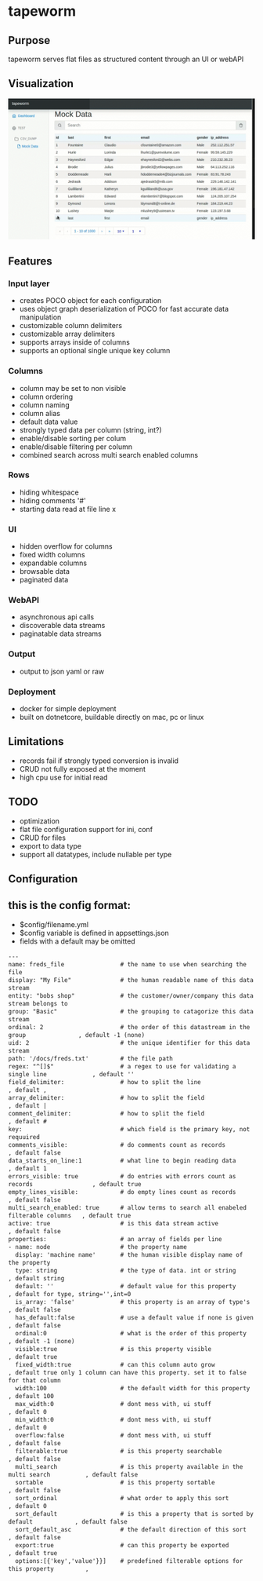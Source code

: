 # tapeworm

## Purpose
tapeworm serves flat files as structured content through an UI or webAPI

## Visualization
![tapeworm demo](https://raw.githubusercontent.com/chris17453/tapeworm/master/media/tapeworm-demo.gif)

## Features
### Input layer
- creates POCO object for each configuration
- uses object graph deserialization of POCO for fast accurate data manipulation
- customizable column delimiters 
- customizable array delimiters
- supports arrays inside of columns
- supports an optional single unique key column
### Columns 
- column may be set to non visible
- column ordering 
- column naming       
- column alias
- default data value
- strongly typed data per column (string, int?)
- enable/disable sorting per colum 
- enable/disable filtering per column
- combined search across multi search enabled columns
### Rows 
- hiding whitespace
- hiding comments '#'
- starting data read at file line x
### UI
- hidden overflow for columns
- fixed width columns
- expandable columns
- browsable data
- paginated data
### WebAPI
- asynchronous api calls
- discoverable data streams
- paginatable data streams
### Output 
- output to json yaml or raw
### Deployment
- docker for simple deployment
- built on dotnetcore, buildable directly on mac, pc or linux


## Limitations
- records fail if strongly typed conversion is invalid
- CRUD not fully exposed at the moment
- high cpu use for initial read

## TODO
- optimization
- flat file configuration support for ini, conf
- CRUD for files
- export to data type
- support all datatypes, include nullable per type

## Configuration

## this is the config format:
- $config/filename.yml
- $config variable is defined in appsettings.json
- fields with a default may be omitted
```
---
name: freds_file                # the name to use when searching the file
display: "My File"              # the human readable name of this data stream
entity: "bobs shop"             # the customer/owner/company this data stream belongs to  
group: "Basic"                  # the grouping to catagorize this data stream  
ordinal: 2                      # the order of this datastream in the group               , default -1 (none)
uid: 2                          # the unique identifier for this data stream
path: '/docs/freds.txt'         # the file path
regex: "^[]$"                   # a regex to use for validating a single line             , default ''
field_delimiter:                # how to split the line                                   , default ,
array_delimiter:                # how to split the field                                  , default |
comment_delimiter:              # how to split the field                                  , default #
key:                            # which field is the primary key, not requuired
comments_visible:               # do comments count as records                            , default false
data_starts_on_line:1           # what line to begin reading data                         , default 1
errors_visible: true            # do entries with errors count as records                 , default true
empty_lines_visible:            # do empty lines count as records                         , default false
multi_search_enabled: true      # allow terms to search all enabeled filterable columns   , default true
active: true                    # is this data stream active                              , default false
properties:                     # an array of fields per line
- name: node                    # the property name
  display: 'machine name'       # the human visible display name of the property           
  type: string                  # the type of data. int or string                         , default string
  default: ''                   # default value for this property                         , default for type, string='',int=0
  is_array: 'false'             # this property is an array of type's                     , default false
  has_default:false             # use a default value if none is given                    , default false
  ordinal:0                     # what is the order of this property                      , default -1 (none)
  visible:true                  # is this property visible                                , default true
  fixed_width:true              # can this column auto grow                               , default true only 1 column can have this property. set it to false for that column
  width:100                     # the default width for this property                     , default 100
  max_width:0                   # dont mess with, ui stuff                                , default 0
  min_width:0                   # dont mess with, ui stuff                                , default 0
  overflow:false                # dont mess with, ui stuff                                , default false
  filterable:true               # is this property searchable                             , default false
  multi_search                  # is this property available in the multi search          , default false
  sortable                      # is this property sortable                               , default false
  sort_ordinal                  # what order to apply this sort                           , default 0
  sort_default                  # is this a property that is sorted by default            , default false
  sort_default_asc              # the default direction of this sort                      , default false
  export:true                   # can this property be exported                           , default true
  options:[{'key','value'}}]    # predefined filterable options for this property         , 

```




